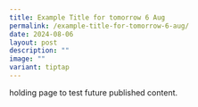 ```yaml
---
title: Example Title for tomorrow 6 Aug
permalink: /example-title-for-tomorrow-6-aug/
date: 2024-08-06
layout: post
description: ""
image: ""
variant: tiptap
---
```

<p>holding page to test future published content.</p>